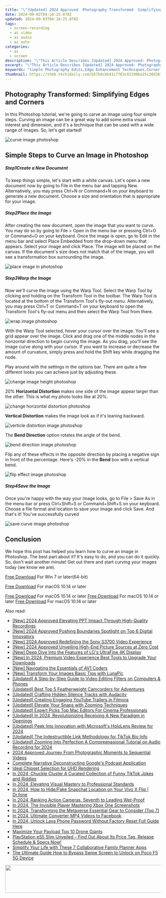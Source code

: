 ```yaml
---
title: "\"[Updated] 2024 Approved  Photography Transformed  Simplifying Edges and Corners\""
date: 2024-09-02T04:18:25.078Z
updated: 2024-09-03T04:18:25.078Z
tags: 
  - screen-recording
  - ai video
  - ai audio
  - ai auto
categories: 
  - ai
  - screen
description: "\"This Article Describes [Updated] 2024 Approved: Photography Transformed: Simplifying Edges and Corners\""
excerpt: "\"This Article Describes [Updated] 2024 Approved: Photography Transformed: Simplifying Edges and Corners\""
keywords: "Simple Photography Edits,Edge Enhancement Techniques,Corner Clarity in Photos,Easy Edge Sharpening Methods,Simplified Image Cropping,Advanced Photo Correction,Streamlined Borders Adjustment"
thumbnail: https://thmb.techidaily.com/b57bdcbb41c7763c82190be25c28d361f666df5033d9cd0a341320bf7b8e56fa.jpg
---
```


## Photography Transformed: Simplifying Edges and Corners

In this Photoshop tutorial, we're going to carve an image using four simple steps. Curving an image can be a great way to add some extra visual interest and dimension, and it's a technique that can be used with a wide range of images. So, let's get started!

![curve image photoshop](https://images.wondershare.com/filmora/article-images/2022/09/curve-image-photoshop.jpg)

## Simple Steps to Curve an Image in Photoshop

##### Step1Create a New Document

To keep things simple, let's start with a white canvas. Let's open a new document now by going to File in the menu bar and tapping New. Alternatively, you may press Ctrl+N or Command+N on your keyboard to generate a new document. Choose a size and orientation that is appropriate for your image.

##### Step2Place the Image

After creating the new document, open the image that you want to curve. You may do so by going to File > Open in the menu bar or pressing Ctrl+O or Command+O on your keyboard. Once the image is open, go to Edit in the menu bar and select Place Embedded from the drop-down menu that appears. Select your image and click Place. The image will be placed on the canvas. If the document's size does not match that of the image, you will see a transformation box surrounding the image.

![place image in photoshop](https://images.wondershare.com/filmora/article-images/2022/09/place-image-in-photoshop.jpg)

##### Step3Warp the Image

Now we'll curve the image using the Warp Tool. Select the Warp Tool by clicking and holding on the Transform Tool in the toolbar. The Warp Tool is located at the bottom of the Transform Tool's fly-out menu. Alternatively, you may press Ctrl+T or Command+T on your keyboard to open the Transform Tool's fly-out menu and then select the Warp Tool from there.

![wrap image photoshop](https://images.wondershare.com/filmora/article-images/2022/09/wrap-image-photoshop.jpg)

With the Warp Tool selected, hover your cursor over the image. You'll see a grid appear over the image. Click and drag one of the middle nodes in the horizontal direction to begin curving the image. As you drag, you'll see the image curve along with your cursor. If you want to increase or decrease the amount of curvature, simply press and hold the Shift key while dragging the node.

Play around with the settings in the options bar. There are quite a few different looks you can achieve just by adjusting these.

![change image height photoshop](https://images.wondershare.com/filmora/article-images/2022/09/change-image-height-photoshop.jpg)

20% **Horizontal Distortion** makes one side of the image appear larger than the other. This is what my photo looks like at 20%.

![change horizontal distortion photoshop](https://images.wondershare.com/filmora/article-images/2022/09/change-horizontal-distortion-photoshop.jpg)

**Vertical Distortion** makes the image look as if it's leaning backward.

![verticle distortion image photoshop](https://images.wondershare.com/filmora/article-images/2022/09/verticle-distortion-image-photoshop.jpg)

The **Bend Direction** option rotates the angle of the bend.

![bend direction image photoshop](https://images.wondershare.com/filmora/article-images/2022/09/bend-direction-image-photoshop.jpg)

Flip any of these effects in the opposite direction by placing a negative sign in front of the percentage. Here's -20% in the **Bend** box with a vertical bend.

![flip effect image photoshop](https://images.wondershare.com/filmora/article-images/2022/09/flip-effect-image-photoshop.jpg)

##### Step4Save the Image

Once you're happy with the way your image looks, go to File > Save As in the menu bar or press Ctrl+Shift+S or Command+Shift+S on your keyboard. Choose a file format and location to save your image and click Save. And that's it! You've successfully curved

![save curve image photoshop](https://images.wondershare.com/filmora/article-images/2022/09/save-curve-image-photoshop.jpg)

## Conclusion

We hope this post has helped you learn how to curve an image in Photoshop. The best part about it? It's easy to do, and you can do it quickly. So, don't wait another minute! Get out there and start curving your images today (we know we are).

[Free Download](https://tools.techidaily.com/wondershare/filmora/download/) For Win 7 or later(64-bit)

[Free Download](https://tools.techidaily.com/wondershare/filmora/download/) For macOS 10.14 or later

[Free Download](https://tools.techidaily.com/wondershare/filmora/download/) For macOS 10.14 or later [Free Download](https://tools.techidaily.com/wondershare/filmora/download/) For macOS 10.14 or later [Free Download](https://tools.techidaily.com/wondershare/filmora/download/) For macOS 10.14 or later

<ins class="adsbygoogle"
     style="display:block"
     data-ad-format="autorelaxed"
     data-ad-client="ca-pub-7571918770474297"
     data-ad-slot="1223367746"></ins>

<ins class="adsbygoogle"
     style="display:block"
     data-ad-format="autorelaxed"
     data-ad-client="ca-pub-7571918770474297"
     data-ad-slot="1223367746"></ins>



<ins class="adsbygoogle"
     style="display:block"
     data-ad-client="ca-pub-7571918770474297"
     data-ad-slot="8358498916"
     data-ad-format="auto"
     data-full-width-responsive="true"></ins>






<span class="atpl-alsoreadstyle">Also read:</span>
<div><ul>
<li><a href="https://on-screen-recording.techidaily.com/new-2024-approved-elevating-ppt-impact-through-high-quality-recordings/"><u>[New] 2024 Approved  Elevating PPT Impact Through High-Quality Recordings</u></a></li>
<li><a href="https://fox-glue.techidaily.com/new-2024-approved-pushing-boundaries-spotlight-on-top-6-digital-innovators/"><u>[New] 2024 Approved  Pushing Boundaries  Spotlight on Top 6 Digital Innovators</u></a></li>
<li><a href="https://fox-glue.techidaily.com/new-2024-approved-redefining-the-sony-s3700-video-experience/"><u>[New] 2024 Approved  Redefining the Sony S3700 Video Experience</u></a></li>
<li><a href="https://fox-glue.techidaily.com/new-2024-approved-unveiling-high-end-picture-sources-at-zero-cost/"><u>[New] 2024 Approved  Unveiling High-End Picture Sources at Zero Cost</u></a></li>
<li><a href="https://fox-glue.techidaily.com/new-deep-dive-into-the-features-of-lgs-ultrafine-4k-display/"><u>[New] Deep Dive Into the Features of LG's UltraFine 4K Display</u></a></li>
<li><a href="https://fox-glue.techidaily.com/new-in-2024-premium-video-experience-best-tools-to-upgrade-your-downloads/"><u>[New] In 2024, Premium Video Experience  Best Tools to Upgrade Your Downloads</u></a></li>
<li><a href="https://fox-glue.techidaily.com/new-navigating-the-essentials-of-av1-coders/"><u>[New] Navigating the Essentials of AV1 Coders</u></a></li>
<li><a href="https://fox-glue.techidaily.com/new-transform-your-images-basic-tips-with-lunapic/"><u>[New] Transform Your Images  Basic Tips with LunaPic</u></a></li>
<li><a href="https://fox-glue.techidaily.com/updated-a-step-by-step-guide-to-video-editing-filters-on-computers-and-phones/"><u>[Updated] A Step-by-Step Guide to Video Editing Filters on Computers & Phones</u></a></li>
<li><a href="https://fox-glue.techidaily.com/updated-best-top-5-featherweight-camcorders-for-adventures/"><u>[Updated] Best Top 5 Featherweight Camcorders for Adventures</u></a></li>
<li><a href="https://fox-glue.techidaily.com/updated-crafting-hidden-silence-tracks-with-audacity/"><u>[Updated] Crafting Hidden Silence Tracks with Audacity</u></a></li>
<li><a href="https://youtube-clips.techidaily.com/updated-creating-engaging-youtube-trailers-in-filmora/"><u>[Updated] Creating Engaging YouTube Trailers in Filmora</u></a></li>
<li><a href="https://fox-hovers.techidaily.com/updated-elevate-your-snaps-with-zooming-techniques/"><u>[Updated] Elevate Your Snaps with Zooming Techniques</u></a></li>
<li><a href="https://fox-glue.techidaily.com/updated-expert-picks-top-mac-editors-for-cinema-professionals/"><u>[Updated] Expert Picks  Top Mac Editors For Cinema Professionals</u></a></li>
<li><a href="https://fox-glue.techidaily.com/updated-in-2024-revolutionizing-receiving-a-new-paradigm-in-openings/"><u>[Updated] In 2024, Revolutionizing Receiving  A New Paradigm in Openings</u></a></li>
<li><a href="https://fox-glue.techidaily.com/updated-peek-into-innovation-with-microsofts-hololens-review-for-2024/"><u>[Updated] Peek Into Innovation with Microsoft's HoloLens Review for 2024</u></a></li>
<li><a href="https://fox-glue.techidaily.com/updated-the-indestructible-link-methodology-for-tiktok-bio-info/"><u>[Updated] The Indestructible Link Methodology for TikTok Bio Info</u></a></li>
<li><a href="https://digital-screen-recording.techidaily.com/updated-zooming-into-perfection-a-compreenasional-tutorial-on-audio-recording-for-2024/"><u>[Updated] Zooming Into Perfection  A Compreenasional Tutorial on Audio Recording for 2024</u></a></li>
<li><a href="https://extra-skills.techidaily.com/2024-approved-journey-from-photographic-moments-to-sequential-videos/"><u>2024 Approved  Journey From Photographic Moments to Sequential Videos</u></a></li>
<li><a href="https://extra-resources.techidaily.com/complete-narrative-deconstructing-googles-podcast-application/"><u>Complete Narrative  Deconstructing Google's Podcast Application</u></a></li>
<li><a href="https://fox-glue.techidaily.com/ideal-chipset-selection-for-uhd-rendering/"><u>Ideal Chipset Selection for UHD Rendering</u></a></li>
<li><a href="https://tiktok-videos.techidaily.com/in-2024-chuckle-cluster-a-curated-collection-of-funny-tiktok-jokes-and-riddles/"><u>In 2024, Chuckle Cluster  A Curated Collection of Funny TikTok Jokes and Riddles</u></a></li>
<li><a href="https://fox-glue.techidaily.com/in-2024-elevating-visual-mastery-to-professional-standards/"><u>In 2024, Elevating Visual Mastery to Professional Standards</u></a></li>
<li><a href="https://location-social.techidaily.com/in-2024-how-to-hidefake-snapchat-location-on-your-vivo-x-flip-drfone-by-drfone-virtual-android/"><u>In 2024, How to Hide/Fake Snapchat Location on Your Vivo X Flip | Dr.fone</u></a></li>
<li><a href="https://fox-glue.techidaily.com/in-2024-ranking-action-cameras-seventh-to-leading-wet-proof/"><u>In 2024, Ranking Action Cameras, Seventh to Leading Wet-Proof</u></a></li>
<li><a href="https://video-screen-grab.techidaily.com/in-2024-the-invisible-player-mastering-xbox-one-screenshots/"><u>In 2024, The Invisible Player  Mastering Xbox One Screenshots</u></a></li>
<li><a href="https://fox-glue.techidaily.com/in-2024-transforming-the-metaverse-essential-gear-to-consider-top-7/"><u>In 2024, Transforming the Metaverse  Essential Gear to Consider (Top 7)</u></a></li>
<li><a href="https://facebook-clips.techidaily.com/in-2024-ultimate-converter-mp4-videos-to-facebook/"><u>In 2024, Ultimate Converter  MP4 Videos to Facebook</u></a></li>
<li><a href="https://android-unlock.techidaily.com/in-2024-unlock-lava-phone-password-without-factory-reset-full-guide-here-by-drfone-android/"><u>In 2024, Unlock Lava Phone Password Without Factory Reset Full Guide Here</u></a></li>
<li><a href="https://fox-glue.techidaily.com/maximize-your-payload-top-10-drone-giants/"><u>Maximize Your Payload  Top 10 Drone Giants</u></a></li>
<li><a href="https://technical-tips.techidaily.com/playstation-es5-slim-unveiled-find-out-about-its-price-tag-release-schedule-and-specs-now/"><u>PlayStation eS5 Slim Unveiled – Find Out About Its Price Tag, Release Schedule & Specs Now!</u></a></li>
<li><a href="https://technical-tips.techidaily.com/simplify-your-life-with-these-7-collaborative-family-planner-apps/"><u>Simplify Your Life with These 7 Collaborative Family Planner Apps</u></a></li>
<li><a href="https://easy-unlock-android.techidaily.com/the-ultimate-guide-how-to-bypass-swipe-screen-to-unlock-on-poco-f5-5g-device-by-drfone-android/"><u>The Ultimate Guide How to Bypass Swipe Screen to Unlock on Poco F5 5G Device</u></a></li>
</ul></div>

<!-- affiliate ads begin -->
<a href="https://laganoo.pxf.io/c/5597632/1657399/16446" target="_top" id="1657399"><img src="//a.impactradius-go.com/display-ad/16446-1657399" border="0" alt="" width="728" height="90"/></a><img height="0" width="0" src="https://imp.pxf.io/i/5597632/1657399/16446" style="position:absolute;visibility:hidden;" border="0" />
<!-- affiliate ads end -->